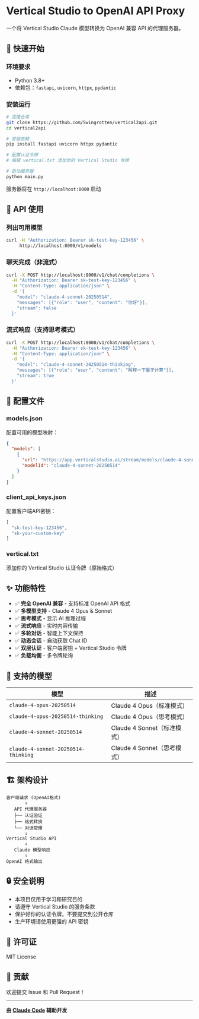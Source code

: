 # Vertical Studio to OpenAI API Proxy

一个将 Vertical Studio Claude 模型转换为 OpenAI 兼容 API 的代理服务器。

## 🚀 快速开始

### 环境要求
- Python 3.8+
- 依赖包：`fastapi`, `uvicorn`, `httpx`, `pydantic`

### 安装运行
```bash
# 克隆仓库
git clone https://github.com/Swingrotten/vertical2api.git
cd vertical2api

# 安装依赖
pip install fastapi uvicorn httpx pydantic

# 配置认证令牌
# 编辑 vertical.txt 添加你的 Vertical Studio 令牌

# 启动服务器
python main.py
```

服务器将在 `http://localhost:8000` 启动

## 📝 API 使用

### 列出可用模型
```bash
curl -H "Authorization: Bearer sk-test-key-123456" \
     http://localhost:8000/v1/models
```

### 聊天完成（非流式）
```bash
curl -X POST http://localhost:8000/v1/chat/completions \
  -H "Authorization: Bearer sk-test-key-123456" \
  -H "Content-Type: application/json" \
  -d '{
    "model": "claude-4-sonnet-20250514",
    "messages": [{"role": "user", "content": "你好"}],
    "stream": false
  }'
```

### 流式响应（支持思考模式）
```bash
curl -X POST http://localhost:8000/v1/chat/completions \
  -H "Authorization: Bearer sk-test-key-123456" \
  -H "Content-Type: application/json" \
  -d '{
    "model": "claude-4-sonnet-20250514-thinking",
    "messages": [{"role": "user", "content": "解释一下量子计算"}],
    "stream": true
  }'
```

## 🔧 配置文件

### models.json
配置可用的模型映射：
```json
{
  "models": [
    {
      "url": "https://app.verticalstudio.ai/stream/models/claude-4-sonnet.data",
      "modelId": "claude-4-sonnet-20250514"
    }
  ]
}
```

### client_api_keys.json
配置客户端API密钥：
```json
[
  "sk-test-key-123456",
  "sk-your-custom-key"
]
```

### vertical.txt
添加你的 Vertical Studio 认证令牌（原始格式）

## ✨ 功能特性

- ✅ **完全 OpenAI 兼容** - 支持标准 OpenAI API 格式
- ✅ **多模型支持** - Claude 4 Opus & Sonnet
- ✅ **思考模式** - 显示 AI 推理过程
- ✅ **流式响应** - 实时内容传输
- ✅ **多轮对话** - 智能上下文保持
- ✅ **动态会话** - 自动获取 Chat ID
- ✅ **双层认证** - 客户端密钥 + Vertical Studio 令牌
- ✅ **负载均衡** - 多令牌轮询

## 🎯 支持的模型

| 模型 | 描述 |
|------|------|
| `claude-4-opus-20250514` | Claude 4 Opus（标准模式） |
| `claude-4-opus-20250514-thinking` | Claude 4 Opus（思考模式） |
| `claude-4-sonnet-20250514` | Claude 4 Sonnet（标准模式） |
| `claude-4-sonnet-20250514-thinking` | Claude 4 Sonnet（思考模式） |

## 🏗️ 架构设计

```
客户端请求 (OpenAI格式)
       ↓
   API 代理服务器
   ├── 认证验证
   ├── 格式转换
   └── 对话管理
       ↓
Vertical Studio API
       ↓
   Claude 模型响应
       ↓
OpenAI 格式输出
```

## 🔒 安全说明

- 本项目仅用于学习和研究目的
- 请遵守 Vertical Studio 的服务条款
- 保护好你的认证令牌，不要提交到公开仓库
- 生产环境请使用更强的 API 密钥

## 📄 许可证

MIT License

## 🤝 贡献

欢迎提交 Issue 和 Pull Request！

---

**由 [Claude Code](https://claude.ai/code) 辅助开发**
